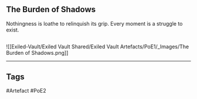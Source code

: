 ## The Burden of Shadows
Nothingness is loathe to relinquish its grip.
Every moment is a struggle to exist.
##
![[Exiled-Vault/Exiled Vault Shared/Exiled Vault Artefacts/PoE1/_Images/The Burden of Shadows.png]]

---
## Tags
#Artefact
#PoE2